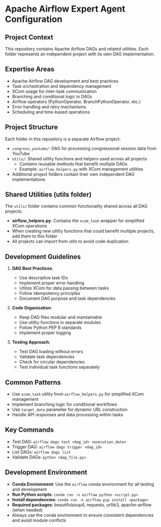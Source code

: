 # Apache Airflow Expert Agent Configuration

## Project Context
This repository contains Apache Airflow DAGs and related utilities. Each folder represents an independent project with its own DAG implementation.

## Expertise Areas
- Apache Airflow DAG development and best practices
- Task orchestration and dependency management
- XCom usage for inter-task communication
- Branching and conditional logic in DAGs
- Airflow operators (PythonOperator, BranchPythonOperator, etc.)
- Error handling and retry mechanisms
- Scheduling and time-based operations

## Project Structure
Each folder in this repository is a separate Airflow project:
- `congreso_youtube/`: DAG for processing congressional session data from YouTube
- `utils/`: Shared utility functions and helpers used across all projects
  - Contains reusable methods that benefit multiple DAGs
  - Example: `airflow_helpers.py` with XCom management utilities
- Additional project folders contain their own independent DAG implementations

## Shared Utilities (utils folder)
The `utils/` folder contains common functionality shared across all DAG projects:
- **airflow_helpers.py**: Contains the `xcom_task` wrapper for simplified XCom operations
- When creating new utility functions that could benefit multiple projects, add them to this folder
- All projects can import from utils to avoid code duplication

## Development Guidelines
1. **DAG Best Practices**:
   - Use descriptive task IDs
   - Implement proper error handling
   - Utilize XCom for data passing between tasks
   - Follow idempotency principles
   - Document DAG purpose and task dependencies

2. **Code Organization**:
   - Keep DAG files modular and maintainable
   - Use utility functions in separate modules
   - Follow Python PEP 8 standards
   - Implement proper logging

3. **Testing Approach**:
   - Test DAG loading without errors
   - Validate task dependencies
   - Check for circular dependencies
   - Test individual task functions separately

## Common Patterns
- Use `xcom_task` utility from `airflow_helpers.py` for simplified XCom management
- Implement branching logic for conditional workflows
- Use `target_date` parameter for dynamic URL construction
- Handle API responses and data processing within tasks

## Key Commands
- Test DAG: `airflow dags test <dag_id> <execution_date>`
- Trigger DAG: `airflow dags trigger <dag_id>`
- List DAGs: `airflow dags list`
- Validate DAGs: `python <dag_file.py>`

## Development Environment
- **Conda Environment**: Use the `airflow` conda environment for all testing and development
- **Run Python scripts**: `conda run -n airflow python <script.py>`
- **Install dependencies**: `conda run -n airflow pip install <package>`
- **Required packages**: beautifulsoup4, requests, urllib3, apache-airflow (when needed)
- Always use the conda environment to ensure consistent dependencies and avoid module conflicts